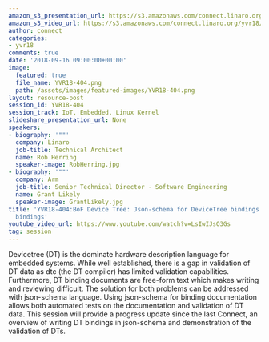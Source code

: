 ```yaml
---
amazon_s3_presentation_url: https://s3.amazonaws.com/connect.linaro.org/yvr18/presentations/yvr18-404.pdf
amazon_s3_video_url: https://s3.amazonaws.com/connect.linaro.org/yvr18/videos/yvr18-404.mp4
author: connect
categories:
- yvr18
comments: true
date: '2018-09-16 09:00:00+00:00'
image:
  featured: true
  file_name: YVR18-404.png
  path: /assets/images/featured-images/YVR18-404.png
layout: resource-post
session_id: YVR18-404
session_track: IoT, Embedded, Linux Kernel
slideshare_presentation_url: None
speakers:
- biography: '""'
  company: Linaro
  job-title: Technical Architect
  name: Rob Herring
  speaker-image: RobHerring.jpg
- biography: '""'
  company: Arm
  job-title: Senior Technical Director - Software Engineering
  name: Grant Likely
  speaker-image: GrantLikely.jpg
title: 'YVR18-404:BoF Device Tree: Json-schema for DeviceTree bindings and Connector
  bindings'
youtube_video_url: https://www.youtube.com/watch?v=LsIwIJsO3Gs
tag: session
---
```


Devicetree (DT) is the dominate hardware description language for embedded systems. While well established, there is a gap in validation of DT data as dtc (the DT compiler) has limited validation capabilities. Furthermore, DT binding documents are free-form text which makes writing and reviewing difficult. The solution for both problems can be addressed with json-schema language. Using json-schema for binding documentation allows both automated tests on the documentation and validation of DT data. This session will provide a progress update since the last Connect, an overview of writing DT bindings in json-schema and demonstration of the validation of DTs.
